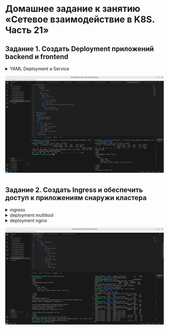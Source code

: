 # Домашнее задание к занятию «Сетевое взаимодействие в K8S. Часть 21»

## Задание 1. Создать Deployment приложений backend и frontend

<details>
<summary>YAML Deployment и Service
</summary>
```
apiVersion: apps/v1
kind: Deployment
metadata:
  name: nginx-deployment
  namespace: lesson4
  labels:
    app: nginx
spec:
  replicas: 1
  selector:
    matchLabels:
      app: nginx
  template:
    metadata:
      labels:
        app: nginx
    spec:
      containers:
      - name: nginx
        image: nginx:1.19
        ports:
          - name: http-nginx
            containerPort: 80
      - name: init-multi
        image: wbitt/network-multitool:openshift-extra
        ports:
          - name: http-multi
            containerPort: 1180
---
apiVersion: v1
kind: Service
metadata:
  name: deployment-svc
  namespace: lesson3
spec:
  ports:
    - name: http-nginx
      port: 9001
      targetPort: http-nginx
    - name: http-multi
      port: 9002
      targetPort: http-multi
  selector:
    app: nginx
---
apiVersion: v1
kind: Pod
metadata:
  name: ext-multi
  namespace: lesson3
  labels:
    app: multi
spec:
  containers:
  - name: ext-multi
    image: wbitt/network-multitool
    ports:
      - name: ext-multi
        containerPort: 443
```
</details>

![screen](/screen/12-adminkube-05-1.png)

#

## Задание 2. Создать Ingress и обеспечить доступ к приложениям снаружи кластера

<details>
<summary>ingress
</summary>
```
apiVersion: networking.k8s.io/v1
kind: Ingress
metadata:
  namespace: lesson4
  name: ingress-lesson4
  annotations:
    nginx.ingress.kubernetes.io/rewrite-target: /
spec:
  rules:
    - host: ultra.local
      http:
        paths:
          - path: /
            pathType: Prefix
            backend:
              service:
                name: web-svc
                port:
                  name: web
          - path: /app
            pathType: Prefix
            backend:
              service:
                name: app-svc
                port:
                  name: app
```



</details>

<details>
<summary>deployment multitool
</summary>
```
apiVersion: apps/v1
kind: Deployment
metadata:
  name: app-multitool
  namespace: lesson4
  labels:
    app: nginx
spec:
  replicas: 3
  selector:
    matchLabels:
      app: app
  template:
    metadata:
      labels:
        app: app
    spec:
      containers:
      - name: multitool
        image: wbitt/network-multitool
---
apiVersion: v1
kind: Service
metadata:
  name: app-svc
  namespace: lesson4
spec:
  ports:
    - name: app
      port: 80
  selector:
    app: app
```
</details>
<details>
<summary>deployment nginx
</summary>
```
apiVersion: apps/v1
kind: Deployment
metadata:
  name: nginx-deployment
  namespace: lesson4
  labels:
    app: nginx
spec:
  replicas: 3
  selector:
    matchLabels:
      app: web
  template:
    metadata:
      labels:
        app: web
    spec:
      containers:
      - name: nginx
        image: nginx:1.19
---
apiVersion: v1
kind: Service
metadata:
  name: web-svc
  namespace: lesson4
spec:
  ports:
    - name: web
      port: 80
  selector:
    app: web
```
</details>

![screen](/screen/12-adminkube-05-2.png)

#